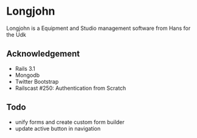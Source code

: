 # Longjohn

Longjohn is a Equipment and Studio management software from Hans for the Udk

## Acknowledgement

 * Rails 3.1
 * Mongodb
 * Twitter Bootstrap
 * Railscast #250: Authentication from Scratch

## Todo

 * unify forms and create custom form builder
 * update active button in navigation
